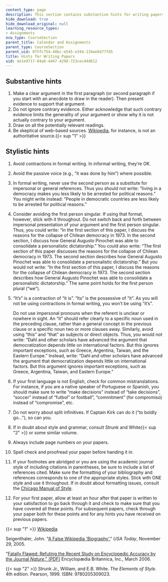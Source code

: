 ```yaml
---
content_type: page
description: This section contains substantive hints for writing papers.
hide_download: true
hide_download_original: null
learning_resource_types:
- Assignments
ocw_type: CourseSection
parent_title: Calendar and Assignments
parent_type: CourseSection
parent_uid: 075fc754-40bc-e545-e344-134ee6477fd5
title: Hints for Writing Papers
uid: 4e1e9717-04a6-4447-429d-723cec44d612
---
```


Substantive hints 
------------------

1.  Make a clear argument in the first paragraph (or second paragraph if you start with an anecdote to draw in the reader). Then present evidence to support that argument.
2.  Do not ignore contrary evidence. Either acknowledge that such contrary evidence limits the generality of your argument or show why it is not actually contrary to your argument.
3.  Draw on all the potentially relevant readings.
4.  Be skeptical of web-based sources. [Wikipedia](https://en.wikipedia.org/wiki/Wikipedia), for instance, is not an authoritative source.{{< sup "1" >}}

Stylistic hints
---------------

1.  Avoid contractions in formal writing. In informal writing, they’re OK.
2.  Avoid the passive voice (e.g., “it was done by him”) where possible.
3.  In formal writing, never use the second person as a substitute for impersonal or general references. Thus you should not write: “living in a democracy makes you less likely to be arrested for political reasons.” You might write instead: “People in democratic countries are less likely to be arrested for political reasons.”
4.  Consider avoiding the first person singular. If using that format, however, stick with it throughout. Do not switch back and forth between impersonal presentation of your argument and the first person singular. Thus, you could write: “In the first section of this paper, I discuss the reasons for the collapse of Chilean democracy in 1973. In the second section, I discuss how General Augusto Pinochet was able to consolidate a personalistic dictatorship.” You could also write: “The first section of this paper discusses the reasons for the collapse of Chilean democracy in 1973. The second section describes how General Augusto Pinochet was able to consolidate a personalistic dictatorship.” But you would not write: “In the first section of this paper, I discuss the reasons for the collapse of Chilean democracy in 1973. The second section describes how General Augusto Pinochet was able to consolidate a personalistic dictatorship.” The same point holds for the first person plural (“we”).
5.  “It’s” is a contraction of “it is”. “Its” is the possessive of “it”. As you will not be using contractions in formal writing, you won’t be using “it’s”.
    
    Do not use impersonal pronouns when the referent is unclear or nowhere in sight. An “it” should refer clearly to a specific noun used in the preceding clause, rather than a general concept in the previous clause or a specific noun two or more clauses away. Similarly, avoid using “this” and “that” as subjects or direct objects. Thus, you would not write: “Dahl and other scholars have advanced the argument that democratization depends little on international factors. But this ignores important exceptions, such as Greece, Argentina, Taiwan, and the Eastern Europe.” Instead, write: “Dahl and other scholars have advanced the argument that democratization depends little on international factors. But this argument ignores important exceptions, such as Greece, Argentina, Taiwan, and Eastern Europe.”
    
6.  If your first language is not English, check for common mistranslations. For instance, if you are a native speaker of Portuguese or Spanish, you should make sure to write “make decisions” instead of “take decisions”, “soccer” instead of “futbol” or football”, “commitment” (for compromiso) instead of “compromise”, etc.
7.  Do not worry about split infinitives. If Captain Kirk can do it (“to boldly go…”), so can you.
8.  If in doubt about style and grammar, consult Strunk and White{{< sup "2" >}} or some similar volume.
9.  Always include page numbers on your papers.
10.  Spell check and proofread your paper before handing it in.
11.  If your footnotes are abridged or you are using the academic journal style of including citations in parentheses, be sure to include a list of references cited. Make sure the formatting of your bibliography and references corresponds to one of the appropriate styles. Stick with ONE style and use it throughout. If in doubt about formatting issues, consult the [Chicago Manual of Style](http://www.chicagomanualofstyle.org/home.html).
12.  For your first paper, allow at least an hour after that paper is written to your satisfaction to go back through it and check to make sure that you have covered all these points. For subsequent papers, check through your paper both for these points and for any hints you have received on previous papers. 

{{< sup "1" >}} [Wikipedia](https://en.wikipedia.org/wiki/Wikipedia)

Seigenthaler, John. "[A False Wikipedia 'Biography'](https://usatoday30.usatoday.com/news/opinion/editorials/2005-11-29-wikipedia-edit_x.htm)," _USA Today_, November 29, 2005.

"[Fatally Flawed: Refuting the Recent Study on Encyclopedic Accuracy by the Journal _Nature_." (PDF)](https://corporate.britannica.com/britannica_nature_response.pdf) Encyclopædia Britannica, Inc., March 2006.

{{< sup "2" >}} Strunk Jr., William, and E.B. White. _The Elements of Style_. 4th edition. Pearson, 1999. ISBN: 9780205309023.
